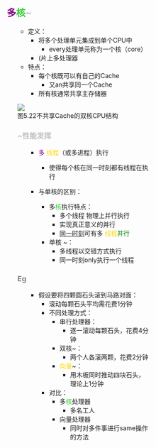 <div style="float: left; width: 64%; padding: 1%;">

## <span style="color: purple;">多</span><span style="color: LimeGreen;">核</span><span style="color: silver;">~

<ul>

- 定义：
  - 将多个处理单元集成到单个CPU中
    - every处理单元称为一个核（core）
  - (片上多处理器
- 特点：
  - 每个核既可以有自己的Cache
    - 又an共享同一个Cache
  - 所有核通常共享主存储器

![](https://cdn-mineru.openxlab.org.cn/model-mineru/prod/4e190cda79c5d3789bba4003dd4e0cf2eedc2899411a4baf8ced7fc668357302.jpg)  
图5.22不共享Cache的双核CPU结构  

###  <span style="color: silver;">~性能发挥

<ul>

- <span style="color: purple;">多</span> <span style="color: Gold;">线程</span>（或多进程）执行
  - 使得每个核在同一时刻都有线程在执行

- 与单核的区别：
  - 多<span style="color: LimeGreen;">核</span>执行特点：
    - 多个线程 物理上并行执行
    - 实现真正意义的并行
    - <u>同一时刻</u>可有多 <span style="color: Gold;">线程</span><span style="color: green;">并行</span>
  - 单核 ~：
    - 多线程以交错方式执行
    - 同一时刻only执行一个线程

</ul>

### <span style="color: gray;">Eg

<ul>

- 假设要将四颗圆石头滚到马路对面：
  - 滚动每颗石头平均需花费1分钟
  - 不同处理方式：
    - 串行处理器：
      - 逐一滚动每颗石头，花费4分钟
    - 双核~：
      - 两个人各滚两颗，花费2分钟
    -  <span style="color: Gold;">向量</span>~：
       - 用木板同时推动四块石头，理论上1分钟
  - 对比：
    - 多<span style="color: LimeGreen;">核</span>处理器
      - 多名工人
    - 向量处理器
      - 同时对多件事进行same操作的方法

</ul>

</ul>
</div>
<div style="float: right; width: 26%; padding: 1%;">

</div>
<div style="clear: both;"></div>
